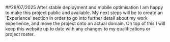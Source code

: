 ##29/07/2025
After stable deployment and mobile optimisation I am happy to make this project public and available. My next steps will be to create an 'Experience' section in order to go into
further detail about my work experience, and move the project onto an actual domain. On top of this I will keep this website up to date with any changes to my qualifications or project
roster.
